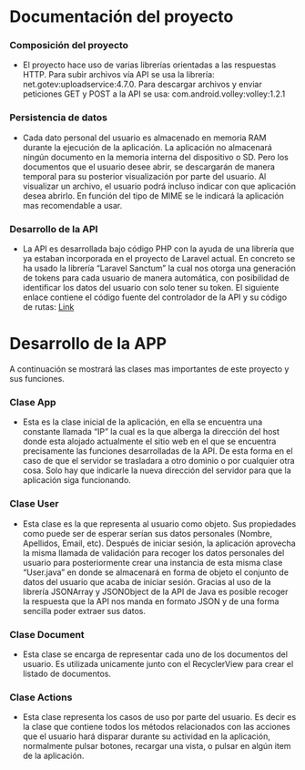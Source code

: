 # Documentación del proyecto

### Composición del proyecto
- El proyecto hace uso de varias librerías orientadas a las respuestas HTTP. Para subir archivos vía API se usa la librería: net.gotev:uploadservice:4.7.0. Para descargar archivos y enviar peticiones GET y POST a la API se usa: com.android.volley:volley:1.2.1

### Persistencia de datos
- Cada dato personal del usuario es almacenado en memoria RAM durante la ejecución de la aplicación. La aplicación no almacenará ningún documento en la
memoria interna del dispositivo o SD. Pero los documentos que el usuario desee abrir, se descargarán de manera temporal para su posterior visualización por parte del usuario. Al visualizar un archivo, el usuario podrá incluso indicar con que aplicación desea abrirlo. En función del
tipo de MIME se le indicará la aplicación mas recomendable a usar.

### Desarrollo de la API
- La API es desarrollada bajo código PHP con la ayuda de una librería que ya estaban incorporada en el proyecto de Laravel actual. En concreto se ha usado la librería “Laravel Sanctum” la cual nos otorga una generación de tokens para cada usuario de manera automática, con posibilidad de identificar los datos del usuario con solo tener su token. El siguiente enlace contiene el código fuente del controlador de la API y su código de rutas: [Link](https://drive.google.com/file/d/11CnI695RRo2hHpchCpTnQ4tk5dXr_FBM/view?usp=sharing)

# Desarrollo de la APP
A continuación se mostrará las clases mas importantes de este proyecto y sus funciones.

### Clase App
- Esta es la clase inicial de la aplicación, en ella se encuentra una constante llamada “IP” la cual es la que alberga la dirección del host donde esta alojado actualmente el sitio web en el que se encuentra precisamente las funciones desarrolladas de la API. De esta forma en el caso de que el servidor se trasladara a otro dominio o por cualquier otra cosa. Solo hay que indicarle la nueva dirección del servidor para que la aplicación siga funcionando.

### Clase User
- Esta clase es la que representa al usuario como objeto. Sus propiedades como puede ser de esperar serían sus datos personales (Nombre, Apellidos, Email, etc). Después de iniciar sesión, la aplicación aprovecha la misma llamada de validación para recoger los datos personales del usuario para posteriormente crear una instancia de esta misma clase “User.java” en donde se almacenará en forma de objeto el conjunto de datos del usuario que acaba de iniciar sesión. Gracias al uso de la librería JSONArray y JSONObject de la API de Java es posible recoger la respuesta que la API nos manda en formato JSON y de una forma sencilla poder extraer sus datos.

### Clase Document
- Esta clase se encarga de representar cada uno de los documentos del usuario. Es utilizada unicamente junto con el RecyclerView para crear el listado de documentos.

### Clase Actions
- Esta clase representa los casos de uso por parte del usuario. Es decir es la clase que contiene todos los métodos relacionados con las acciones que el usuario hará disparar durante su actividad en la aplicación, normalmente pulsar botones, recargar una vista, o pulsar en algún item de la aplicación.
